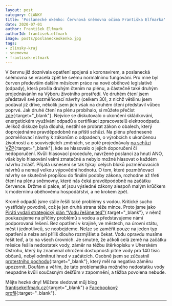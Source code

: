 ```yaml
---
layout: post
category: CLANKY
title: 'Poslanecké okénko: Červnová sněmovna očima Františka Elfmarka'
date: 2020-07-01
author: František Elfmark
authorId: frantisek.elfmark
image: posts/poslaneckeokenko.jpg
tags: 
- zlinsky-kraj
- snemovna
- frantisek-elfmark
---
```


V červnu již doznívala opatření spojená s koronavirem, a poslanecká sněmovna se vracela zpět ke svému normálnímu fungování. Pro mne byl červen především dalším měsícem práce na nové oběhové legislativě (odpady), která prošla druhým čtením na plénu, a částečně také druhým projednáváním na Výboru životního prostředí.  Ve druhém čtení jsem představil své pozměňovací návrhy (celkem 30), z nichž většinu jsem podával již dříve, několik jsem jich však na druhém čtení představil vůbec poprvé. Jak druhé čtení na plénu probíhalo, si můžete přečíst [zde](https://www.frantisekelfmark.cz/vize-pirati-odmitaji-odklad-zakazu-skladkovani-i-nekonecnou-produkci-odpadu-pozaduji-maximalni-recyklaci-a-setrna-reseni/){:target="_blank"}.  Nejvíce se diskutovalo o ukončení skládkování, energetickém využívání odpadů a certifikaci zpracovatelů elektroodpadu. Jelikož diskuze byla dlouhá, nestihl se probrat zákon o obalech, který doprojednáme pravděpodobně na příští schůzi. Na plénu přednesené pozměňovací návrhy k zákonům o odpadech, o výrobcích s ukončenou životností a o souvisejících změnách, se poté projednávaly [na schůzi VŽP](https://www.frantisekelfmark.cz/skody-zpusobene-elektrarnou-turow-a-odpadovou-legislativu-dnes-resil-vybor-pro-zivotni-prostredi/){:target="_blank"}, kde se hlasovalo o jejich doporučení či nedoporučení. Kvůli hlasovací proceduře, navržené poslanci za hnutí ANO, však bylo hlasování velmi zmatečné a nebylo možné hlasovat o každém návrhu zvlášť. Přijatá usnesení se tak týkají celých bloků pozměňovacích návrhů a nemají velkou výpovědní hodnotu. O tom, které pozměňovací návrhy se skutečně propíšou do finální podoby zákona, rozhodne až třetí čtení na plénu sněmovny, které nás čeká pravděpodobně na začátku července. Držme si palce, ať jsou výsledné zákony alespoň malým krůčkem k modernímu oběhovému hospodářství, a ne krokem zpět. 

Kromě odpadů jsme stále řešili také problémy s vodou. Kritické sucho vystřídaly povodně, což je jen druhá strana téže mince. Proto jsme jako [Piráti vydali strategický plán “Vodu řešíme teď”](https://www.frantisekelfmark.cz/vodu-resime-ted-pirati-predstavili-plan-na-boj-s-extremnimi-projevy-zmeny-klimatu/){:target="_blank"}, v němž poukazujeme na příčiny problémů s vodou a představujeme námi podporovaná řešení. Bez opatření v krajině, ve městech, na úrovni státu, měst i jednotlivců, se neobejdeme. Nelze se zaměřit pouze na jeden typ opatření a nelze ani příliš dlouho rozmýšlet a čekat. Vodu opravdu musíme řešit teď, a to na všech úrovních. Je smutné, že ačkoli celá země na začátku měsíce řešila nedostatek vody, záměr na těžbu štěrkopísku v Uherském Ostrohu, který by znamenal ohrožení dostupnosti pitné vody pro 140 tisíc občanů, nebyl odmítnut hned v začátcích. Osobně jsem se zúčastnil [protestního pochodu](https://www.frantisekelfmark.cz/category/blog/){:target="_blank"}, který měl na negativa záměru upozornit. Doufám a věřím, že tato problematika možného nedostatku vody neupadne kvůli současným dešťům v zapomnění, a těžba povolena nebude. 

Mějte hezké dny! Můžete sledovat můj blog [frantisekelfmark.cz](https://www.frantisekelfmark.cz/){:target="_blank"} a [Facebookový profil](https://www.facebook.com/FrantisekElfmark.DiS/){:target="_blank"}.
 
 ---
